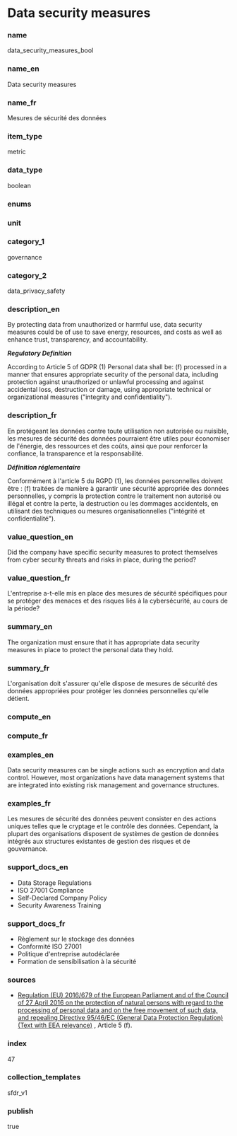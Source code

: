 # Data security measures

### name

data_security_measures_bool

### name_en

Data security measures

### name_fr

Mesures de sécurité des données

### item_type

metric

### data_type

boolean

### enums



### unit



### category_1

governance

### category_2

data_privacy_safety

### description_en

By protecting data from unauthorized or harmful use, data security measures could be of use to save
energy, resources, and costs as well as enhance trust, transparency, and accountability. 

***Regulatory Definition***

According to Article 5 of GDPR (1) Personal data shall be: (f) processed in a manner that ensures
appropriate security of the personal data, including protection against unauthorized or unlawful
processing and against accidental loss, destruction or damage, using appropriate technical or
organizational measures ("integrity and confidentiality"). 

### description_fr

En protégeant les données contre toute utilisation non autorisée ou nuisible, les mesures de
sécurité des données pourraient être utiles pour économiser de l'énergie, des ressources et des
coûts, ainsi que pour renforcer la confiance, la transparence et la responsabilité.

***Définition réglementaire***

Conformément à l'article 5 du RGPD (1), les données personnelles doivent être : (f) traitées de
manière à garantir une sécurité appropriée des données personnelles, y compris la protection
contre le traitement non autorisé ou illégal et contre la perte, la destruction ou les dommages
accidentels, en utilisant des techniques ou mesures organisationnelles
("intégrité et confidentialité").

### value_question_en


Did the company have specific security measures to protect themselves from
cyber security threats and risks in place, during the period?

### value_question_fr


L'entreprise a-t-elle mis en place des mesures de sécurité spécifiques pour se
protéger des menaces et des risques liés à la cybersécurité, au cours de la
période?

### summary_en

The organization must ensure that it has appropriate data security measures in place to protect the
personal data they hold.  

### summary_fr

L'organisation doit s'assurer qu'elle dispose de mesures de sécurité des données appropriées pour
protéger les données personnelles qu'elle détient.

### compute_en



### compute_fr



### examples_en

Data security measures can be single actions such as encryption and data control. However, most
organizations have data management systems that are integrated into existing risk management and
governance structures.

### examples_fr

Les mesures de sécurité des données peuvent consister en des actions uniques telles que le
cryptage et le contrôle des données. Cependant, la plupart des organisations disposent de systèmes
de gestion de données intégrés aux structures existantes de gestion des risques et de gouvernance.

### support_docs_en

- Data Storage Regulations
- ISO 27001 Compliance
- Self-Declared Company Policy
- Security Awareness Training

### support_docs_fr

- Règlement sur le stockage des données
- Conformité ISO 27001
- Politique d'entreprise autodéclarée
- Formation de sensibilisation à la sécurité

### sources

- [Regulation (EU) 2016/679 of the European Parliament and of the Council of 27 April 2016 on the
protection of natural persons with regard to the processing of personal data and on the free
movement of such data, and repealing Directive 95/46/EC
(General Data Protection Regulation) (Text with EEA relevance)](https://eur-lex.europa.eu/eli/reg/2016/679/oj)
, Article 5 (f).
    
### index

47

### collection_templates

sfdr_v1

### publish

true
